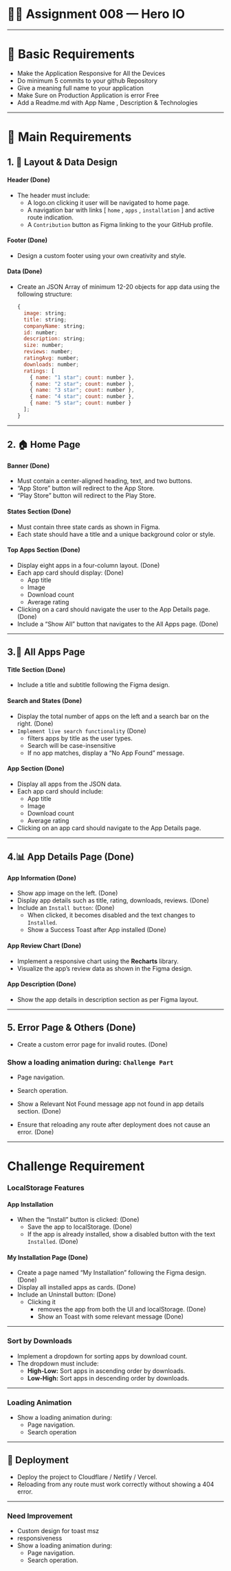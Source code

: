 # 🦸‍♂️ Assignment 008 — Hero IO


---

# 🐣 Basic Requirements

- Make the Application Responsive for All the Devices
- Do minimum 5 commits to your github Repository
- Give a meaning full name to your application
- Make Sure on Production Application is error Free
- Add a Readme.md with App Name , Description & Technologies

---

# 🔧 Main Requirements

## 1. 🧱 Layout & Data Design

#### Header (Done)

- The header must include:
  - A logo.on clicking it user will be navigated to home page.
  - A navigation bar with links [ `home` , `apps` , `installation` ] and active route indication.
  - A `Contribution` button as Figma linking to the your GitHub profile.

#### Footer (Done)

- Design a custom footer using your own creativity and style.

#### Data (Done)

- Create an JSON Array of minimum 12-20 objects for app data using the following structure:
  ```js
  {
    image: string;
    title: string;
    companyName: string;
    id: number;
    description: string;
    size: number;
    reviews: number;
    ratingAvg: number;
    downloads: number;
    ratings: [
      { name: "1 star"; count: number },
      { name: "2 star"; count: number },
      { name: "3 star"; count: number },
      { name: "4 star"; count: number },
      { name: "5 star"; count: number }
    ];
  }
  ```

---

## 2. 🏠 Home Page

#### Banner (Done)

- Must contain a center-aligned heading, text, and two buttons.
- “App Store” button will redirect to the App Store.
- “Play Store” button will redirect to the Play Store.

#### States Section (Done)

- Must contain three state cards as shown in Figma.
- Each state should have a title and a unique background color or style.

#### Top Apps Section (Done)

- Display eight apps in a four-column layout. (Done)
- Each app card should display: (Done)
  - App title
  - Image
  - Download count
  - Average rating
- Clicking on a card should navigate the user to the App Details page. (Done)
- Include a “Show All” button that navigates to the All Apps page. (Done)

---

## 3.📱 All Apps Page

#### Title Section (Done)

- Include a title and subtitle following the Figma design.

#### Search and States (Done)

- Display the total number of apps on the left and a search bar on the right. (Done)
- `Implement live search functionality` (Done)
  - filters apps by title as the user types.
  - Search will be case-insensitive
  - If no app matches, display a “No App Found” message.

#### App Section (Done)

- Display all apps from the JSON data.
- Each app card should include:
  - App title
  - Image
  - Download count
  - Average rating
- Clicking on an app card should navigate to the App Details page.

---

## 4.📊 App Details Page (Done)

#### App Information (Done)

- Show app image on the left. (Done)
- Display app details such as title, rating, downloads, reviews. (Done)
- Include an `Install button`: (Done)
  - When clicked, it becomes disabled and the text changes to `Installed`.
  - Show a Success Toast after App installed (Done)

#### App Review Chart (Done)

- Implement a responsive chart using the **Recharts** library.
- Visualize the app’s review data as shown in the Figma design.

#### App Description (Done)

- Show the app details in description section as per Figma layout.

---

## 5. Error Page & Others (Done)

  - Create a custom error page for invalid routes. (Done)


### Show a loading animation during: `Challenge Part`  

  - Page navigation. 
  - Search operation.

- Show a Relevant Not Found message app not found in app details section. (Done)

- Ensure that reloading any route after deployment does not cause an error. (Done)

---

# Challenge Requirement

### LocalStorage Features

#### App Installation

- When the “Install” button is clicked: (Done)
  - Save the app to localStorage. (Done)
  - If the app is already installed, show a disabled button with the text `Installed`. (Done)

#### My Installation Page (Done)

- Create a page named “My Installation” following the Figma design. (Done)
- Display all installed apps as cards. (Done)
- Include an Uninstall button: (Done)
  - Clicking it
    - removes the app from both the UI and localStorage. (Done)
    - Show an Toast with some relevant message (Done)

---

### Sort by Downloads

- Implement a dropdown for sorting apps by download count.
- The dropdown must include:
  - **High-Low:** Sort apps in ascending order by downloads.
  - **Low-High:** Sort apps in descending order by downloads.

---

### Loading Animation

- Show a loading animation during: 
  - Page navigation. 
  - Search operation

---

## 🚀 Deployment

- Deploy the project to Cloudflare / Netlify / Vercel.
- Reloading from any route must work correctly without showing a 404 error.

---



### Need Improvement
  - Custom design for toast msz
  - responsiveness 
  - Show a loading animation during:
    - Page navigation. 
    - Search operation.
